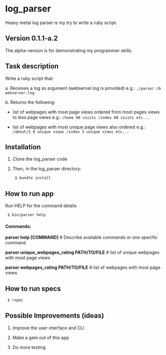 # log_parser

Heavy metal log parser is my try to write a ruby script.

## Version 0.1.1-a.2

The alpha-version is for demonstrating my programmer skills.

## Task description

Write a ruby script that:

a. Receives a log as argument (webserver.log is provided)
e.g.:
`./parser.rb webserver.log`

b. Returns the following:

* list of webpages with most page views ordered from most pages views to less page views
e.g.:
`/home 90 visits
/index 80 visits etc...`

* list of webpages with most unique page views also ordered
e.g.:
`/about/2 8 unique views
/index 5 unique views etc...`

## Installation

1. Clone the log_parser code

2. Then, in the log_parser directory:

   ```sh
    $ bundle install
   ```

## How to run app

Run HELP for the command delails

   ```sh
    $ bin/parser help
   ```
 
#### Commands:

**parser help [COMMAND]**                       # Describe available commands or one specific command

**parser unique_webpages_rating PATH/TO/FILE**  # list of unique webpages with most page views

**parser webpages_rating PATH/TO/FILE**         # list of webpages with most page views
 

## How to run specs

   ```sh
    $ rspec
   ```

## Possible Improvements (ideas)

1. Improve the user interface and CLI

2. Make a gem out of this app

3. Do more testing